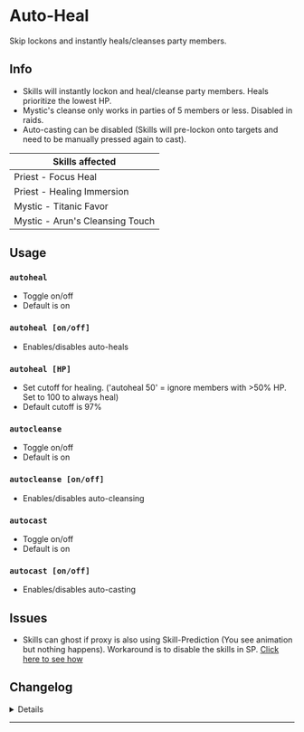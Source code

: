 # Auto-Heal
Skip lockons and instantly heals/cleanses party members.

## Info
- Skills will instantly lockon and heal/cleanse party members. Heals prioritize the lowest HP.
- Mystic's cleanse only works in parties of 5 members or less. Disabled in raids.
- Auto-casting can be disabled (Skills will pre-lockon onto targets and need to be manually pressed again to cast).

| Skills affected                 |
| ------------------------------- |
| Priest - Focus Heal             |
| Priest - Healing Immersion      |
| Mystic - Titanic Favor          |
| Mystic - Arun's Cleansing Touch |

## Usage
### `autoheal`
- Toggle on/off
- Default is on
### `autoheal [on/off]`
- Enables/disables auto-heals
### `autoheal [HP]`
- Set cutoff for healing. ('autoheal 50' = ignore members with >50% HP. Set to 100 to always heal)
- Default cutoff is 97%
### `autocleanse`
- Toggle on/off
- Default is on
### `autocleanse [on/off]`
- Enables/disables auto-cleansing
### `autocast`
- Toggle on/off
- Default is on
### `autocast [on/off]`
- Enables/disables auto-casting

## Issues
- Skills can ghost if proxy is also using Skill-Prediction (You see animation but nothing happens). Workaround is to disable the skills in SP. [Click here to see how](https://i.imgur.com/bS4VkbX.png)

## Changelog
<details>

    1.65
    - Next Gen update
    1.64
    - BigInt fix
    1.63
    - Update for patch version 74.03
    - Removed redundant text in command messages 
    1.62
    - Updated S_PARTY_MEMBER_CHANGE_HP hook version to 4
    1.61
    - Fix: Misspelled config.js in manifest
    1.60
    - New: autocast command and feature
    - New: Configs stored in separate file
    - New: Debug command
    1.52
    - Fix: Lockons ignoring berserkers with negative health
    - Fix: Locking onto kicked party members
    1.51
    - New: Added support for Caali auto-update.
    1.50
    - New: autoheal and autocleanse commands toggle only their respectable behaviours. 
    - New: autoheal command has argument to set HP cutoff.
    - New: autoheal command has argument to toggle on/off explicitly ('autoheal on/off')
    - New: autocleanse command has argument to toggle on/off explicitly ('autocleanse on/off')
    - New: Vertical distance check.
    - Fixed: Locking onto players that left the party.
    - Fixed: Mod would only start working on players when they had moved.
    - Fixed: Mod would briefly stop working when a dead party member resses.
    - Fixed: Mod would briefly stop working after toggling via command toggle.
    1.42
    - Added S_USER_LOCATION_IN_ACTION hook.
    1.41
    - Updated protocol versions.
    - Set max distance to 32m
    1.40
    - Faster response
    - Added: Priest's Immersion skill.
    - Added: Glyphs affect number of lockon targets.
    - Fixed bug: Casting skills would reset player rotation
    - Reduced max distance to 30m
    1.30
    - Code update and aesthetics
    - Fixed bug: Locking and casting onto dead targets
    - Added Command dependency
    - Added autocleanse command
    - Removed slash support
    1.20
    - Added heal skills for low level characters.
    - Fix hp choosing bug, now targets with full hp will not receive heal.
    1.12
    - Added mystic's focus heal X
    1.11
    - Code aesthetics
    1.10
    - Disabled raid cleanse

</details>

---
